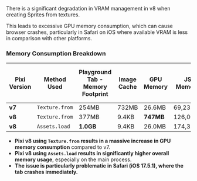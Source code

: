 There is a significant degradation in VRAM management in v8 when creating Sprites from textures.

This leads to excessive GPU memory consumption, which can cause browser crashes, particularly in Safari on iOS where available VRAM is less in comparison with other platforms.

### Memory Consumption Breakdown

| Pixi Version | Method Used | Playground Tab - Memory Footprint | Image Cache | GPU Memory | JS Memory | GPU Process - Memory Footprint | GPU Process - GPU Memory |
| --- | --- | --- | --- | --- | --- | --- | --- |
| **v7** | `Texture.from` | 254MB | 732MB | 26.6MB | 69,232K | 1.1GB | 26.6MB |
| **v8** | `Texture.from` | 377MB | 9.4KB | **747MB** | 126,000K | **2.2GB** | 761MB |
| **v8** | `Assets.load` | **1.0GB** | 9.4KB | 26.0MB | 174,320K | **1.2GB** | 42.5MB |

*   **Pixi v8 using `Texture.from` results in a massive increase in GPU memory consumption** compared to v7.
*   **Pixi v8 using `Assets.load` results in significantly higher overall memory usage**, especially on the main process.
*   **The issue is particularly problematic in Safari (iOS 17.5.1), where the tab crashes immediately.**

